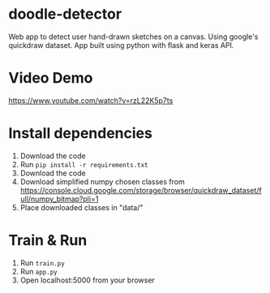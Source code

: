# doodle-detector
Web app to detect user hand-drawn sketches on a canvas. Using google's quickdraw dataset. App built using python with flask and keras API.

# Video Demo
https://www.youtube.com/watch?v=rzL22K5p7ts

# Install dependencies
1. Download the code
2. Run ```pip install -r requirements.txt```
1. Download the code
2. Download simplified numpy chosen classes from https://console.cloud.google.com/storage/browser/quickdraw_dataset/full/numpy_bitmap?pli=1 
3. Place downloaded classes in "data/"

# Train & Run
1. Run ```train.py```
2. Run ```app.py```
3. Open localhost:5000 from your browser
